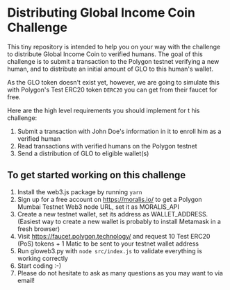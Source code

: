 # Distributing Global Income Coin Challenge
This tiny repository is intended to help you on your way with the challenge to distribute Global Income Coin to verified humans. The goal of this challenge is to submit a transaction to the Polygon testnet verifying a new human, and to distribute an initial amount of GLO to this human's wallet.

As the GLO token doesn't exist yet, however, we are going to simulate this with Polygon's Test ERC20 token `DERC20` you can get from their faucet for free.

Here are the high level requirements you should implement for t his challenge:
1. Submit a transaction with John Doe's information in it to enroll him as a verified human
2. Read transactions with verified humans on the Polygon testnet
3. Send a distribution of GLO to eligible wallet(s)


## To get started working on this challenge
1. Install the web3.js package by running `yarn`
2. Sign up for a free account on https://moralis.io/ to get a Polygon Mumbai Testnet Web3 node URL, set it as MORALIS_API
3. Create a new testnet wallet, set its address as WALLET_ADDRESS. (Easiest way to create a new wallet is probably to install Metamask in a fresh browser)
4. Visit https://faucet.polygon.technology/ and request 10 Test ERC20 (PoS) tokens + 1 Matic to be sent to your testnet wallet address
5. Run gloweb3.py with `node src/index.js` to validate everything is working correctly
6. Start coding :-)
7. Please do not hesitate to ask as many questions as you may want to via email!